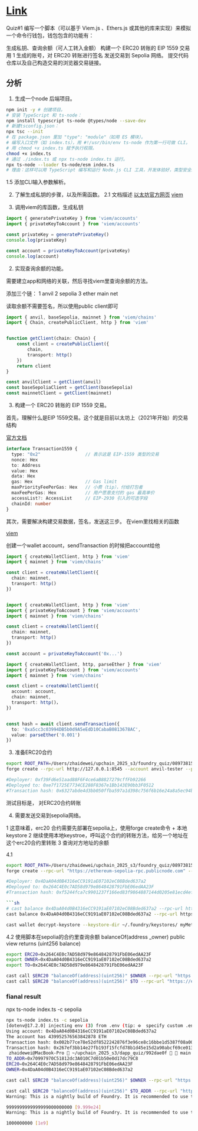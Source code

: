 # [Link](https://decert.me/challenge/992dae0f-3bdf-4f03-9798-3427234fad95)

Quiz#1
编写一个脚本（可以基于 Viem.js 、Ethers.js 或其他的库来实现）来模拟一个命令行钱包，钱包包含的功能有：

生成私钥、查询余额（可人工转入金额）
构建一个 ERC20 转账的 EIP 1559 交易
用 1 生成的账号，对 ERC20 转账进行签名
发送交易到 Sepolia 网络。
提交代码仓库以及自己构造交易的浏览器交易链接。

## 分析

1. 生成一个node 后端项目。

```sh
npm init -y # 创建项目。
# 安装 TypeScript 和 ts-node：
npm install typescript ts-node @types/node --save-dev
# 新建tsconfig.json：
npx tsc --init
# 在 package.json 里加 "type": "module"（如用 ES 模块）。
# 编写入口文件（如 index.ts），用 #!/usr/bin/env ts-node 作为第一行可做 CLI。
# 用 chmod +x index.ts 赋予执行权限。
chmod +x index.ts
# 通过 ./index.ts 或 npx ts-node index.ts 运行。
npx ts-node --loader ts-node/esm index.ts
# 理由：这样可以用 TypeScript 编写和运行 Node.js CLI 工具，开发体验好，类型安全。
```

1.5 添加CLI输入参数解析。


2. 了解生成私钥的步骤，以及所需函数。
2.1 文档描述
[以太坊官方网页](https://ethereum.org/en/developers/docs/accounts/)
[viem ](https://learnblockchain.cn/docs/viem/docs/accounts/local/privateKeyToAccount)

1. 调用viem的库函数，生成私钥

```ts
import { generatePrivateKey } from 'viem/accounts'
import { privateKeyToAccount } from 'viem/accounts'

const privateKey = generatePrivateKey()
console.log(privateKey)

const account = privateKeyToAccount(privateKey)
console.log(account)
```

2. 实现查询余额的功能。

需要建立app和网络的关联，然后寻找viem里查询余额的方法。

添加三个链： 1 anvil 2 sepolia 3 ether main net

读取余额不需要签名，所以使用public client即可

```ts
import { anvil, baseSepolia, mainnet } from 'viem/chains'
import { Chain, createPublicClient, http } from 'viem'


function getClient(chain: Chain) {
    const client = createPublicClient({
        chain,
        transport: http()
    })
    return client
}

const anvilClient = getClient(anvil)
const baseSepoliaClient = getClient(baseSepolia)
const mainnetClient = getClient(mainnet)
```

3. 构建一个 ERC20 转账的 EIP 1559 交易。

首先，理解什么是EIP 1559交易。这个就是目前以太坊上（2021年开始）的交易结构

[官方文档](https://eips.ethereum.org/EIPS/eip-1559)

```ts
interface Transaction1559 {
  type: "0x2"                 // 表示这是 EIP-1559 类型的交易
  nonce: Hex
  to: Address
  value: Hex
  data: Hex
  gas: Hex                    // Gas limit
  maxPriorityFeePerGas: Hex   // 小费（tip），付给打包者
  maxFeePerGas: Hex           // 用户愿意支付的 gas 最高单价
  accessList?: AccessList     // EIP-2930 引入的可选字段
  chainId: number
}
```

其次，需要解决构建交易数据，签名，发送这三步。
在viem里找相关的函数

[viem](https://learnblockchain.cn/docs/viem/docs/clients/wallet#%E6%9C%AC%E5%9C%B0%E8%B4%A6%E6%88%B7%E7%A7%81%E9%92%A5%E5%8A%A9%E8%AE%B0%E8%AF%8D%E7%AD%89)

创建一个wallet account，sendTransaction 的时候把account给他

```ts
import { createWalletClient, http } from 'viem'
import { mainnet } from 'viem/chains'

const client = createWalletClient({
  chain: mainnet,
  transport: http()
})


import { createWalletClient, http } from 'viem'
import { privateKeyToAccount } from 'viem/accounts'
import { mainnet } from 'viem/chains'

const client = createWalletClient({
  chain: mainnet,
  transport: http()
})

const account = privateKeyToAccount('0x...')

import { createWalletClient, http, parseEther } from 'viem'
import { privateKeyToAccount } from 'viem/accounts'
import { mainnet } from 'viem/chains'

const client = createWalletClient({
  account: account,
  chain: mainnet,
  transport: http()，
})


const hash = await client.sendTransaction({
  to: '0xa5cc3c03994DB5b0d9A5eEdD10CabaB0813678AC',
  value: parseEther('0.001')
})
```

3. 准备ERC20合约

```sh
export ROOT_PATH=/Users/zhaidewei/upchain_2025_s3/foundry_quiz/08973815/src
forge create --rpc-url http://127.0.0.1:8545 --account anvil-tester --password '' $ROOT_PATH/ExtendedERC20WithData.sol:ExtendedERC20WithData --broadcast

#Deployer: 0xf39Fd6e51aad88F6F4ce6aB8827279cffFb92266
#Deployed to: 0xe7f1725E7734CE288F8367e1Bb143E90bb3F0512
#Transaction hash: 0x6327abde4d3bb050ffba597a1d398c756f6b16e24a8a5ec94b1a9fa2566a288a
```

测试目标是，
对ERC20合约转账

4. 需要发送交易到sepolia网络。

1 这意味着，erc20 合约需要先部署在sepolia上，使用forge create命令 + 本地keystore
2 继续使用本地keystroe，呼叫这个合约的转账方法，给另一个地址在这个erc20合约里转账
3 查询对方地址的余额

4.1

```sh
export ROOT_PATH=/Users/zhaidewei/upchain_2025_s3/foundry_quiz/08973815/src
forge create --rpc-url "https://ethereum-sepolia-rpc.publicnode.com" --account myMetaMaskAcc --password '' $ROOT_PATH/ExtendedERC20WithData.sol:ExtendedERC20WithData --broadcast

#Deployer: 0x4DaA04d0B4316eCC9191aE07102eC08Bded637a2
#Deployed to: 0x264C4E0c7AD58d979e8648428791FbE06edAA23F
#Transaction hash: 0xf5244fca7c9901237f166ed83f9864887144d0205e81ecd4ef3623783b48d40b

```sh
# cast balance 0x4DaA04d0B4316eCC9191aE07102eC08Bded637a2 --rpc-url https://sepolia.base.org
cast balance 0x4DaA04d0B4316eCC9191aE07102eC08Bded637a2 --rpc-url https://ethereum-sepolia-rpc.publicnode.com

cast wallet decrypt-keystore --keystore-dir ~/.foundry/keystores/ myMetaMaskAcc
```


4.2 使用脚本在sepolia的合约里查询余额
balanceOf(address _owner) public view returns (uint256 balance)
```sh
export ERC20=0x264C4E0c7AD58d979e8648428791FbE06edAA23F
export OWNER=0x4DaA04d0B4316eCC9191aE07102eC08Bded637a2
export TO=0x264C4E0c7AD58d979e8648428791FbE06edAA23F

cast call $ERC20 "balanceOf(address)(uint256)" $OWNER --rpc-url "https://ethereum-sepolia-rpc.publicnode.com"
cast call $ERC20 "balanceOf(address)(uint256)" $TO --rpc-url "https://ethereum-sepolia-rpc.publicnode.com"

```


### fianal result
npx ts-node index.ts -c sepolia


```sh
npx ts-node index.ts -c sepolia
[dotenv@17.2.0] injecting env (3) from .env (tip: ⚙️  specify custom .env file path with { path: '/custom/path/.env' })
Using account: 0x4DaA04d0B4316eCC9191aE07102eC08Bded637a2
The account has 439952576563842878 ETH
Transaction hash: 0x002b77ce78e52df8522242876f3e96ce8c16bbe1d5387f08a0013343749fc21d
Transaction hash: 0x267ef3bb14e27fb193f15fcfd78b1d45e15d2a90abcf69ce0130ede2ca2bedbb
 zhaidewei@MacBook-Pro  ~/upchain_2025_s3/dapp_quiz/992dae0f   main ● ? ↑2 
TO_ADDR=0x70997970C51812dc3A010C7d01b50e0d17dc79C8
ERC20=0x264C4E0c7AD58d979e8648428791FbE06edAA23F
OWNER=0x4DaA04d0B4316eCC9191aE07102eC08Bded637a2

cast call $ERC20 "balanceOf(address)(uint256)" $OWNER --rpc-url "https://ethereum-sepolia-rpc.publicnode.com"

cast call $ERC20 "balanceOf(address)(uint256)" $TO_ADDR --rpc-url "https://ethereum-sepolia-rpc.publicnode.com"
Warning: This is a nightly build of Foundry. It is recommended to use the latest stable version. To mute this warning set `FOUNDRY_DISABLE_NIGHTLY_WARNING` in your environment.

9999999999999999000000000 [9.999e24]
Warning: This is a nightly build of Foundry. It is recommended to use the latest stable version. To mute this warning set `FOUNDRY_DISABLE_NIGHTLY_WARNING` in your environment.

1000000000 [1e9]
```
